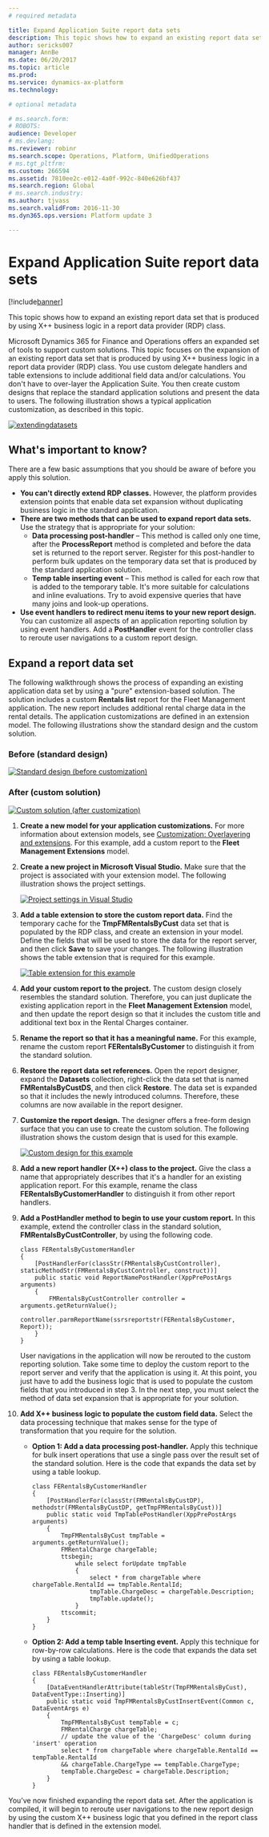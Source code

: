 ```yaml
---
# required metadata

title: Expand Application Suite report data sets
description: This topic shows how to expand an existing report data set that is produced by using X++ business logic in a report data provider (RDP) class. 
author: sericks007
manager: AnnBe
ms.date: 06/20/2017
ms.topic: article
ms.prod: 
ms.service: dynamics-ax-platform
ms.technology: 

# optional metadata

# ms.search.form: 
# ROBOTS: 
audience: Developer
# ms.devlang: 
ms.reviewer: robinr
ms.search.scope: Operations, Platform, UnifiedOperations
# ms.tgt_pltfrm: 
ms.custom: 266594
ms.assetid: 7810ee2c-e012-4a0f-992c-840e626bf437
ms.search.region: Global
# ms.search.industry: 
ms.author: tjvass
ms.search.validFrom: 2016-11-30
ms.dyn365.ops.version: Platform update 3

---
```


# Expand Application Suite report data sets

[!include[banner](../includes/banner.md)]


This topic shows how to expand an existing report data set that is produced by using X++ business logic in a report data provider (RDP) class. 

Microsoft Dynamics 365 for Finance and Operations offers an expanded set of tools to support custom solutions. This topic focuses on the expansion of an existing report data set that is produced by using X++ business logic in a report data provider (RDP) class. You use custom delegate handlers and table extensions to include additional field data and/or calculations. You don't have to over-layer the Application Suite. You then create custom designs that replace the standard application solutions and present the data to users. The following illustration shows a typical application customization, as described in this topic.

[![extendingdatasets](./media/extendingdatasets.png)](./media/extendingdatasets.png)  

## What's important to know?
There are a few basic assumptions that you should be aware of before you apply this solution.

-   **You can't directly extend RDP classes.** However, the platform provides extension points that enable data set expansion without duplicating business logic in the standard application.
-   **There are two methods that can be used to expand report data sets.** Use the strategy that is appropriate for your solution:
    -   **Data processing post-handler** – This method is called only one time, after the **ProcessReport** method is completed and before the data set is returned to the report server. Register for this post-handler to perform bulk updates on the temporary data set that is produced by the standard application solution.
    -   **Temp table inserting event** – This method is called for each row that is added to the temporary table. It's more suitable for calculations and inline evaluations. Try to avoid expensive queries that have many joins and look-up operations.
-   **Use event handlers to redirect menu items to your new report design.** You can customize all aspects of an application reporting solution by using event handlers. Add a **PostHandler** event for the controller class to reroute user navigations to a custom report design.

## Expand a report data set
The following walkthrough shows the process of expanding an existing application data set by using a "pure" extension-based solution. The solution includes a custom **Rentals list** report for the Fleet Management application. The new report includes additional rental charge data in the rental details. The application customizations are defined in an extension model. The following illustrations show the standard design and the custom solution.

### Before (standard design)

[![Standard design (before customization)](./media/fleet-extension-rentals-list-before-1024x673.png)](./media/fleet-extension-rentals-list-before.png)

### After (custom solution)

[![Custom solution (after customization)](./media/fleet-extension-rentals-list-after-1024x672.png)](./media/fleet-extension-rentals-list-after.png)

1.  **Create a new model for your application customizations.** For more information about extension models, see [Customization: Overlayering and extensions](..\extensibility\customization-overlayering-extensions.md). For this example, add a custom report to the **Fleet Management Extensions** model.
2.  **Create a new project in Microsoft Visual Studio.** Make sure that the project is associated with your extension model. The following illustration shows the project settings. 
    
    [![Project settings in Visual Studio](./media/fleet-extension-vs-project-settings.png)](./media/fleet-extension-vs-project-settings.png)

3.  **Add a table extension to store the custom report data.** Find the temporary cache for the **TmpFMRentalsByCust** data set that is populated by the RDP class, and create an extension in your model. Define the fields that will be used to store the data for the report server, and then click **Save** to save your changes. The following illustration shows the table extension that is required for this example. 

    [![Table extension for this example](./media/fleet-extension-table-extension.png)](./media/fleet-extension-table-extension.png)

4.  **Add your custom report to the project.** The custom design closely resembles the standard solution. Therefore, you can just duplicate the existing application report in the **Fleet Management Extension** model, and then update the report design so that it includes the custom title and additional text box in the Rental Charges container.
5.  **Rename the report so that it has a meaningful name.** For this example, rename the custom report **FERentalsByCustomer** to distinguish it from the standard solution.
6.  **Restore the report data set references.** Open the report designer, expand the **Datasets** collection, right-click the data set that is named **FMRentalsByCustDS**, and then click **Restore**. The data set is expanded so that it includes the newly introduced columns. Therefore, these columns are now available in the report designer.
7.  **Customize the report design.** The designer offers a free-form design surface that you can use to create the custom solution. The following illustration shows the custom design that is used for this example. 

    [![Custom design for this example](./media/fleet-extension-custom-design.png)](./media/fleet-extension-custom-design.png)
    
8.  **Add a new report handler (X++) class to the project.** Give the class a name that appropriately describes that it's a handler for an existing application report. For this example, rename the class **FERentalsByCustomerHandler** to distinguish it from other report handlers.
9.  **Add a PostHandler method to begin to use your custom report.** In this example, extend the controller class in the standard solution, **FMRentalsByCustController**, by using the following code.

        class FERentalsByCustomerHandler
        {
            [PostHandlerFor(classStr(FMRentalsByCustController), staticMethodStr(FMRentalsByCustController, construct))]
            public static void ReportNamePostHandler(XppPrePostArgs arguments)
            {
                FMRentalsByCustController controller = arguments.getReturnValue();
                controller.parmReportName(ssrsreportstr(FERentalsByCustomer, Report));
            }
        }

    User navigations in the application will now be rerouted to the custom reporting solution. Take some time to deploy the custom report to the report server and verify that the application is using it. At this point, you just have to add the business logic that is used to populate the custom fields that you introduced in step 3. In the next step, you must select the method of data set expansion that is appropriate for your solution.

10. **Add X++ business logic to populate the custom field data.** Select the data processing technique that makes sense for the type of transformation that you require for the solution.
    -   **Option 1: Add a data processing post-handler.** Apply this technique for bulk insert operations that use a single pass over the result set of the standard solution. Here is the code that expands the data set by using a table lookup.

            class FERentalsByCustomerHandler
            {
                [PostHandlerFor(classStr(FMRentalsByCustDP), methodstr(FMRentalsByCustDP, getTmpFMRentalsByCust))]
                public static void TmpTablePostHandler(XppPrePostArgs arguments)
                {
                    TmpFMRentalsByCust tmpTable = arguments.getReturnValue();
                    FMRentalCharge chargeTable;
                    ttsbegin;
                        while select forUpdate tmpTable
                        {
                            select * from chargeTable where chargeTable.RentalId == tmpTable.RentalId;
                            tmpTable.ChargeDesc = chargeTable.Description;
                            tmpTable.update();
                        }
                    ttscommit;
                }
            }

    -   **Option 2: Add a temp table Inserting event.** Apply this technique for row-by-row calculations. Here is the code that expands the data set by using a table lookup.

            class FERentalsByCustomerHandler
            {
                [DataEventHandlerAttribute(tableStr(TmpFMRentalsByCust), DataEventType::Inserting)]
                public static void TmpFMRentalsByCustInsertEvent(Common c, DataEventArgs e)
                {
                    TmpFMRentalsByCust tempTable = c;
                    FMRentalCharge chargeTable;
                    // update the value of the 'ChargeDesc' column during 'insert' operation
                    select * from chargeTable where chargeTable.RentalId == tempTable.RentalId
                    && chargeTable.ChargeType == tempTable.ChargeType;
                    tempTable.ChargeDesc = chargeTable.Description;
                }
            }

You’ve now finished expanding the report data set. After the application is compiled, it will begin to reroute user navigations to the new report design by using the custom X++ business logic that you defined in the report class handler that is defined in the extension model.



